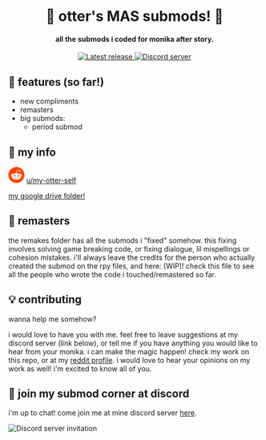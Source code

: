 <h1 align="center">🌻 otter's MAS submods! 🌻</h1>
<h4 align="center">all the submods i coded for monika after story.</h3>
<p align="center">
  <a href="https://github.com/my-otter-self/otters-MAS-smol-submods/releases/latest">
    <img alt="Latest release" src="https://img.shields.io/github/v/release/my-otter-self/otters-MAS-submods">
  </a>
  <a href="https://mon.icu/discord">
    <img alt="Discord server" src="https://discordapp.com/api/guilds/970747033071804426/widget.png?style=shield">
  </a>
</p>

## 🌟 features (so far!)
  
  
  * new compliments
  * remasters
  * big submods:
    * period submod

## 🦦 my info

![reddit](.github/icons/reddit.svg) [u/my-otter-self](https://reddit.com/u/my-otter-self)

<a href="https://drive.google.com/drive/folders/1lb_tqr3nhP4SSPAf9HKEnaIQrsZY8i_8">my google drive folder!</a>
  
## 🤝 remasters

the remakes folder has all the submods i "fixed" somehow. this fixing involves solving game breaking code, or fixing dialogue, lil mispellings or cohesion mistakes.
i'll always leave the credits for the person who actually created the submod on the rpy files, and here: (WIP)!
check this file to see all the people who wrote the code i touched/remastered so far.

## 💡 contributing

wanna help me somehow?

i would love to have you with me. feel free to leave suggestions at my discord server (link below), or tell me if you have anything you would like to hear from your monika. i can make the magic happen!
check my work on this repo, or at my <a href="https://www.reddit.com/user/my-otter-self">reddit profile</a>. i would love to hear your opinions on my work as well! 
i'm excited to know all of you.

## 💬 join my submod corner at discord

i'm up to chat! come join me at mine discord server [here](https://mon.icu/discord).

![Discord server invitation](https://discordapp.com/api/guilds/970747033071804426/widget.png?style=banner3)

